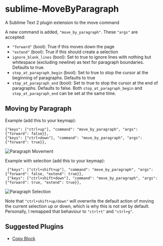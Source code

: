 # sublime-MoveByParagraph

A Sublime Text 2 plugin extension to the move command

A new command is added, `"move_by_paragraph"`.  These `"args"` are accepted:

- `"forward"` (bool): True if this moves down the page
- `"extend"` (bool): True if this should create a selection
- `ignore_blank_lines` (bool): Set to true to ignore lines with nothing but whitespace (excluding newline) as text for paragraph boundaries. Defaults to true.
- `stop_at_paragraph_begin` (bool): Set to true to stop the cursor at the beginning of paragraphs. Defaults to true
- `stop_at_paragraph_end` (bool): Set to true to stop the cursor at the end of paragraphs. Defaults to false. Both `stop_at_paragraph_begin` and `stop_at_paragraph_end` can be set at the same time.

## Moving by Paragraph

Example (add this to your keymap):

    {"keys": ["ctrl+up"], "command": "move_by_paragraph", "args": {"forward": false}},
    {"keys": ["ctrl+down"], "command": "move_by_paragraph", "args": {"forward": true}},

![Paragraph Movement](http://i.imgur.com/E4VlmZO.gif)

Example with selection (add this to your keymap):

     {"keys": ["ctrl+shift+up"], "command": "move_by_paragraph", "args": {"forward": false, "extend": true}},
     {"keys": ["ctrl+shift+down"], "command": "move_by_paragraph", "args": {"forward": true, "extend": true}},

![Paragraph Selection](http://i.imgur.com/rXK3bcS.gif)

Note that `"ctrl+shift+up/down"` will overwrite the default action of moving
the current selection up or down, which is why this is not set by default.
Personally, I remapped that behaviour to `"ctrl+t"` and `"ctrl+g"`.

## Suggested Plugins

- [Copy Block](https://sublime.wbond.net/packages/Copy%20Block)
